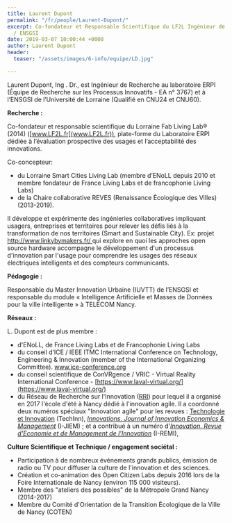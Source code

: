 ```yaml
---
title: Laurent Dupont
permalink: "/fr/people/Laurent-Dupont/"
excerpt: Co-fondateur et Responsable Scientifique du LF2L Ingénieur de Recherche ERPI
  / ENSGSI
date: 2019-03-07 10:00:44 +0000
author: Laurent Dupont
header:
  teaser: "/assets/images/6-info/equipe/LD.jpg"

---
```

Laurent Dupont, Ing . Dr., est Ingénieur de Recherche au laboratoire ERPI (Équipe de Recherche sur les Processus Innovatifs - EA n° 3767) et à l’ENSGSI de l’Université de Lorraine (Qualifié en CNU24 et CNU60).

**Recherche :**

Co-fondateur et responsable scientifique du Lorraine Fab Living Lab® (2014) ([www.LF2L.fr](www.LF2L.fr)), plate-forme du Laboratoire ERPI dédiée à l’évaluation prospective des usages et l’acceptabilité des innovations. 

Co-concepteur:

* du Lorraine Smart Cities Living Lab (membre d’ENoLL depuis 2010 et membre fondateur de France Living Labs et de francophonie Living Labs) 
* de la Chaire collaborative REVES (Renaissance Écologique des Villes) (2013-2019). 

Il développe et expérimente des ingénieries collaboratives impliquant usagers, entreprises et territoires pour relever les défis liés à la transformation de nos territoires (Smart and Sustainable City). Ex: projet [http://www.linkybymakers.fr/ ](http://www.linkybymakers.fr/ )qui explore en quoi les approches open source hardware accompagne le développement d'un processus d'innovation par l'usage pour comprendre les usages des réseaux électriques intelligents et des compteurs communicants.

**Pédagogie :**

Responsable du Master  Innovation Urbaine (IUVTT) de l’ENSGSI et responsable du module « Intelligence Artificielle et Masses de Données pour la ville intelligente » à TELECOM Nancy. 

**Réseaux :**

L. Dupont est de plus membre :

* d'ENoLL, de France Living Labs et de Francophonie Living Labs 
* du conseil d’ICE / IEEE ITMC International Conference on Technology, Engineering & Innovation (member of the International Organizing Committee). [www.ice-conference.org ](www.ice-conference.org )
* du conseil scientifique de ConVRgence / VRIC - Virtual Reality International Conference - [https://www.laval-virtual.org/](https://www.laval-virtual.org/)
* du Réseau de Recherche sur l'Innovation ([RRI](https://rrifr.univ-littoral.fr/ "RRI")) pour lequel il a organisé en 2017 l'école d'été à Nancy dédié à l'innovation agile. Il a coordonné deux numéros spéciaux "Innovation agile" pour les revues : [Technologie et Innovation](https://www.openscience.fr/L-innovation-agile) (TechInn), [_Innovations. Journal of Innovation Economics & Management_](http://i-jiem.cairn.info/numero/?numero=JIE_028) (I-JIEM) ; et a contribué à un numéro d'[_Innovation. Revue d’Economie et de Management de l’Innovation_](http://i-remi.cairn.info/) (I-REMI),

**Culture Scientifique et Technique / engagement sociétal :**

* Participation à de nombreux événements grands publics, émission de radio ou TV pour diffuser la culture de l'innovation et des sciences.
* Création et co-animation des Open Citizen Labs depuis 2016 lors de la Foire Internationale de Nancy (environ 115 000 visiteurs).
* Membre des "ateliers des possibles" de la Métropole Grand Nancy (2014-2017)
* Membre du Comité d'Orientation de la Transition Écologique de la Ville de Nancy (COTEN) 
